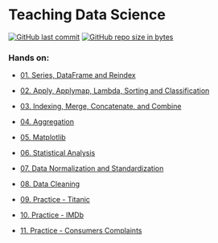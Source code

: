 # Teaching Data Science

[![GitHub last commit](https://img.shields.io/github/last-commit/andrelbd1/teaching-data-science.svg)](https://github.com/andrelbd1/teaching-data-science) 
[![GitHub repo size in bytes](https://img.shields.io/github/repo-size/andrelbd1/teaching-data-science.svg)](https://github.com/andrelbd1/teaching-data-science) 


### Hands on:

- [01. Series, DataFrame and Reindex](https://htmlpreview.github.io/?https://github.com/andrelbd1/teaching-data-science/blob/master/01.%20Series%2C%20DataFrame%20and%20Reindex.html)
    
- [02. Apply, Applymap, Lambda, Sorting and Classification](https://htmlpreview.github.io/?https://github.com/andrelbd1/teaching-data-science/blob/master/02.%20Apply%2C%20Applymap%2C%20Lambda%2C%20Sorting%20and%20Classification.html)
    
- [03. Indexing, Merge, Concatenate, and Combine](https://htmlpreview.github.io/?https://github.com/andrelbd1/teaching-data-science/blob/master/03.%20Indexing%2C%20Merge%2C%20Concatenate%2C%20and%20Combine.html)
    
- [04. Aggregation](https://htmlpreview.github.io/?https://github.com/andrelbd1/teaching-data-science/blob/master/04.%20Aggregation.html)
    
- [05. Matplotlib](https://htmlpreview.github.io/?https://github.com/andrelbd1/teaching-data-science/blob/master/05.%20Matplotlib.html)
    
- [06. Statistical Analysis](https://htmlpreview.github.io/?https://github.com/andrelbd1/teaching-data-science/blob/master/06.%20Statistical%20Analysis.html)
    
- [07. Data Normalization and Standardization](https://htmlpreview.github.io/?https://github.com/andrelbd1/teaching-data-science/blob/master/07.%20Data%20Normalization%20and%20Standardization.html)
    
- [08. Data Cleaning](https://htmlpreview.github.io/?https://github.com/andrelbd1/teaching-data-science/blob/master/08.%20Data%20Cleaning.html)
    
- [09. Practice - Titanic](https://htmlpreview.github.io/?https://github.com/andrelbd1/teaching-data-science/blob/master/09.%20Practice%20-%20Titanic.html)
    
- [10. Practice - IMDb](https://htmlpreview.github.io/?https://github.com/andrelbd1/teaching-data-science/blob/master/10.%20Practice%20-%20IMDb.html)
    
- [11. Practice - Consumers Complaints](https://htmlpreview.github.io/?https://github.com/andrelbd1/teaching-data-science/blob/master/11.%20Practice%20-%20Consumers%20Complaints.html)